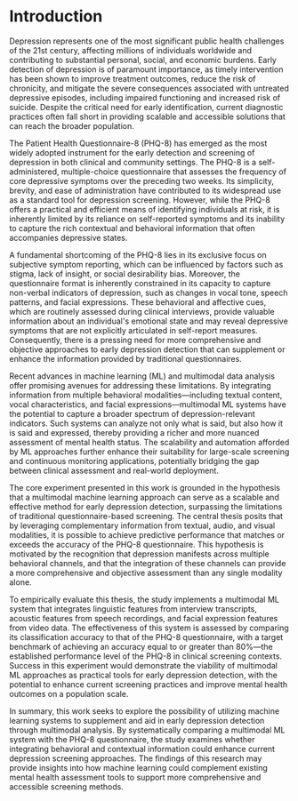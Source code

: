 # Introduction

Depression represents one of the most significant public health challenges of the 21st century, affecting millions of individuals worldwide and contributing to substantial personal, social, and economic burdens. Early detection of depression is of paramount importance, as timely intervention has been shown to improve treatment outcomes, reduce the risk of chronicity, and mitigate the severe consequences associated with untreated depressive episodes, including impaired functioning and increased risk of suicide. Despite the critical need for early identification, current diagnostic practices often fall short in providing scalable and accessible solutions that can reach the broader population.

The Patient Health Questionnaire-8 (PHQ-8) has emerged as the most widely adopted instrument for the early detection and screening of depression in both clinical and community settings. The PHQ-8 is a self-administered, multiple-choice questionnaire that assesses the frequency of core depressive symptoms over the preceding two weeks. Its simplicity, brevity, and ease of administration have contributed to its widespread use as a standard tool for depression screening. However, while the PHQ-8 offers a practical and efficient means of identifying individuals at risk, it is inherently limited by its reliance on self-reported symptoms and its inability to capture the rich contextual and behavioral information that often accompanies depressive states.

A fundamental shortcoming of the PHQ-8 lies in its exclusive focus on subjective symptom reporting, which can be influenced by factors such as stigma, lack of insight, or social desirability bias. Moreover, the questionnaire format is inherently constrained in its capacity to capture non-verbal indicators of depression, such as changes in vocal tone, speech patterns, and facial expressions. These behavioral and affective cues, which are routinely assessed during clinical interviews, provide valuable information about an individual's emotional state and may reveal depressive symptoms that are not explicitly articulated in self-report measures. Consequently, there is a pressing need for more comprehensive and objective approaches to early depression detection that can supplement or enhance the information provided by traditional questionnaires.

Recent advances in machine learning (ML) and multimodal data analysis offer promising avenues for addressing these limitations. By integrating information from multiple behavioral modalities—including textual content, vocal characteristics, and facial expressions—multimodal ML systems have the potential to capture a broader spectrum of depression-relevant indicators. Such systems can analyze not only what is said, but also how it is said and expressed, thereby providing a richer and more nuanced assessment of mental health status. The scalability and automation afforded by ML approaches further enhance their suitability for large-scale screening and continuous monitoring applications, potentially bridging the gap between clinical assessment and real-world deployment.

The core experiment presented in this work is grounded in the hypothesis that a multimodal machine learning approach can serve as a scalable and effective method for early depression detection, surpassing the limitations of traditional questionnaire-based screening. The central thesis posits that by leveraging complementary information from textual, audio, and visual modalities, it is possible to achieve predictive performance that matches or exceeds the accuracy of the PHQ-8 questionnaire. This hypothesis is motivated by the recognition that depression manifests across multiple behavioral channels, and that the integration of these channels can provide a more comprehensive and objective assessment than any single modality alone.

To empirically evaluate this thesis, the study implements a multimodal ML system that integrates linguistic features from interview transcripts, acoustic features from speech recordings, and facial expression features from video data. The effectiveness of this system is assessed by comparing its classification accuracy to that of the PHQ-8 questionnaire, with a target benchmark of achieving an accuracy equal to or greater than 80%—the established performance level of the PHQ-8 in clinical screening contexts. Success in this experiment would demonstrate the viability of multimodal ML approaches as practical tools for early depression detection, with the potential to enhance current screening practices and improve mental health outcomes on a population scale.

In summary, this work seeks to explore the possibility of utilizing machine learning systems to supplement and aid in early depression detection through multimodal analysis. By systematically comparing a multimodal ML system with the PHQ-8 questionnaire, the study examines whether integrating behavioral and contextual information could enhance current depression screening approaches. The findings of this research may provide insights into how machine learning could complement existing mental health assessment tools to support more comprehensive and accessible screening methods.

